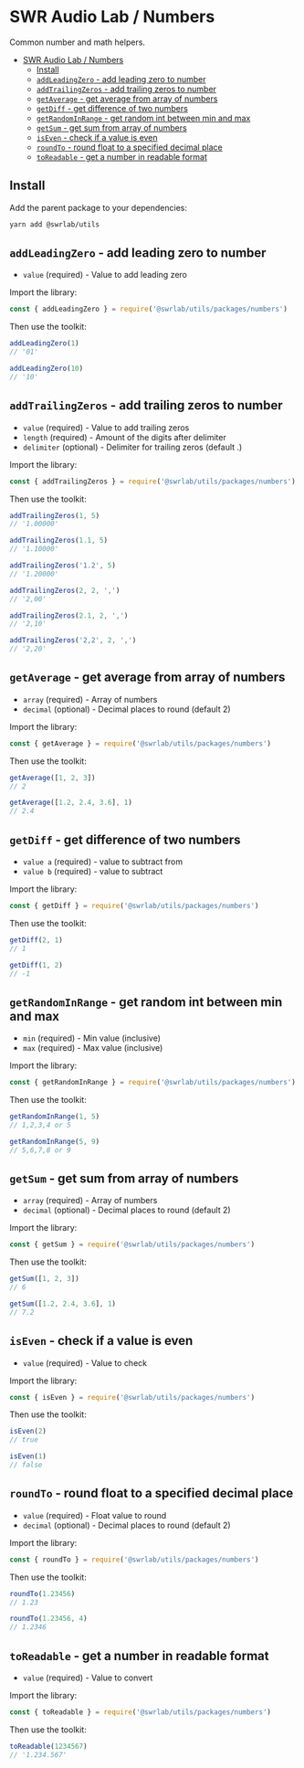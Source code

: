 # SWR Audio Lab / Numbers

Common number and math helpers.

- [SWR Audio Lab / Numbers](#swr-audio-lab--numbers)
  - [Install](#install)
  - [`addLeadingZero` - add leading zero to number](#addleadingzero---add-leading-zero-to-number)
  - [`addTrailingZeros` - add trailing zeros to number](#addtrailingzeros---add-trailing-zeros-to-number)
  - [`getAverage` - get average from array of numbers](#getaverage---get-average-from-array-of-numbers)
  - [`getDiff` - get difference of two numbers](#getdiff---get-difference-of-two-numbers)
  - [`getRandomInRange` - get random int between min and max](#getrandominrange---get-random-int-between-min-and-max)
  - [`getSum` - get sum from array of numbers](#getsum---get-sum-from-array-of-numbers)
  - [`isEven` - check if a value is even](#iseven---check-if-a-value-is-even)
  - [`roundTo` - round float to a specified decimal place](#roundto---round-float-to-a-specified-decimal-place)
  - [`toReadable` - get a number in readable format](#toreadable---get-a-number-in-readable-format)

## Install

Add the parent package to your dependencies:

```sh
yarn add @swrlab/utils
```

## `addLeadingZero` - add leading zero to number

- `value` (required) - Value to add leading zero

Import the library:

```js
const { addLeadingZero } = require('@swrlab/utils/packages/numbers')
```

Then use the toolkit:

```js
addLeadingZero(1)
// '01'

addLeadingZero(10)
// '10'
```

## `addTrailingZeros` - add trailing zeros to number

- `value` (required) - Value to add trailing zeros
- `length` (required) - Amount of the digits after delimiter
- `delimiter` (optional) - Delimiter for trailing zeros (default .)

Import the library:

```js
const { addTrailingZeros } = require('@swrlab/utils/packages/numbers')
```

Then use the toolkit:

```js
addTrailingZeros(1, 5)
// '1.00000'

addTrailingZeros(1.1, 5)
// '1.10000'

addTrailingZeros('1.2', 5)
// '1.20000'

addTrailingZeros(2, 2, ',')
// '2,00'

addTrailingZeros(2.1, 2, ',')
// '2,10'

addTrailingZeros('2,2', 2, ',')
// '2,20'
```

## `getAverage` - get average from array of numbers

- `array` (required) - Array of numbers
- `decimal` (optional) - Decimal places to round (default 2)

Import the library:

```js
const { getAverage } = require('@swrlab/utils/packages/numbers')
```

Then use the toolkit:

```js
getAverage([1, 2, 3])
// 2

getAverage([1.2, 2.4, 3.6], 1)
// 2.4
```

## `getDiff` - get difference of two numbers

- `value a` (required) - value to subtract from
- `value b` (required) - value to subtract

Import the library:

```js
const { getDiff } = require('@swrlab/utils/packages/numbers')
```

Then use the toolkit:

```js
getDiff(2, 1)
// 1

getDiff(1, 2)
// -1
```

## `getRandomInRange` - get random int between min and max

- `min` (required) - Min value (inclusive)
- `max` (required) - Max value (inclusive)

Import the library:

```js
const { getRandomInRange } = require('@swrlab/utils/packages/numbers')
```

Then use the toolkit:

```js
getRandomInRange(1, 5)
// 1,2,3,4 or 5

getRandomInRange(5, 9)
// 5,6,7,8 or 9
```

## `getSum` - get sum from array of numbers

- `array` (required) - Array of numbers
- `decimal` (optional) - Decimal places to round (default 2)

Import the library:

```js
const { getSum } = require('@swrlab/utils/packages/numbers')
```

Then use the toolkit:

```js
getSum([1, 2, 3])
// 6

getSum([1.2, 2.4, 3.6], 1)
// 7.2
```

## `isEven` - check if a value is even

- `value` (required) - Value to check

Import the library:

```js
const { isEven } = require('@swrlab/utils/packages/numbers')
```

Then use the toolkit:

```js
isEven(2)
// true

isEven(1)
// false
```

## `roundTo` - round float to a specified decimal place

- `value` (required) - Float value to round
- `decimal` (optional) - Decimal places to round (default 2)

Import the library:

```js
const { roundTo } = require('@swrlab/utils/packages/numbers')
```

Then use the toolkit:

```js
roundTo(1.23456)
// 1.23

roundTo(1.23456, 4)
// 1.2346
```

## `toReadable` - get a number in readable format

- `value` (required) - Value to convert

Import the library:

```js
const { toReadable } = require('@swrlab/utils/packages/numbers')
```

Then use the toolkit:

```js
toReadable(1234567)
// '1.234.567'
```
